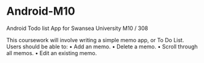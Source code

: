 # Android-M10
Android Todo list App for Swansea University M10 / 308

This coursework will involve writing a simple memo app, or To Do List. Users should be able to:
• Add an memo.
• Delete a memo.
• Scroll through all memos. 
• Edit an existing memo.
